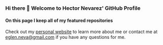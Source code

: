 ### Hi there 👋 Welcome to Hector Nevarez' GitHub Profile
#### On this page I keep all of my featured repositories
Check out my [personal website](https://hectorenevarez.github.io/) to learn more about me or contact me at <eglen.neva@gmail.com> if you have any questions for me.

